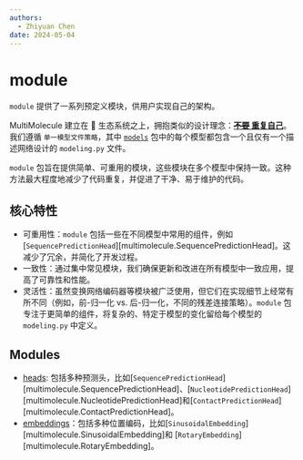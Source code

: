 ```yaml
---
authors:
  - Zhiyuan Chen
date: 2024-05-04
---
```


# module

`module` 提供了一系列预定义模块，供用户实现自己的架构。

MultiMolecule 建立在 🤗 生态系统之上，拥抱类似的设计理念：[**~~不要~~ 重复自己**](https://huggingface.co/blog/transformers-design-philosophy)。
我们遵循 `单一模型文件策略`，其中 [`models`](models.md) 包中的每个模型都包含一个且仅有一个描述网络设计的 `modeling.py` 文件。

`module` 包旨在提供简单、可重用的模块，这些模块在多个模型中保持一致。这种方法最大程度地减少了代码重复，并促进了干净、易于维护的代码。

## 核心特性

- 可重用性：`module` 包括一些在不同模型中常用的组件，例如 [`SequencePredictionHead`][multimolecule.SequencePredictionHead]。这减少了冗余，并简化了开发过程。
- 一致性：通过集中常见模块，我们确保更新和改进在所有模型中一致应用，提高了可靠性和性能。
- 灵活性：虽然变换网络编码器等模块被广泛使用，但它们在实现细节上经常有所不同（例如，前-归一化 vs. 后-归一化，不同的残差连接策略）。`module` 包专注于更简单的组件，将复杂的、特定于模型的变化留给每个模型的 `modeling.py` 中定义。

## Modules

- [heads](heads): 包括多种预测头，比如[`SequencePredictionHead`][multimolecule.SequencePredictionHead]、[`NucleotidePredictionHead`][multimolecule.NucleotidePredictionHead]和[`ContactPredictionHead`][multimolecule.ContactPredictionHead]。
- [embeddings](embeddings)：包括多种位置编码，比如[`SinusoidalEmbedding`][multimolecule.SinusoidalEmbedding]和 [`RotaryEmbedding`][multimolecule.RotaryEmbedding]。
